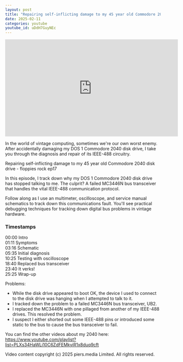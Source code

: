 ```yaml
---
layout: post
title: "Repairing self-inflicting damage to my 45 year old Commodore 2040 disk drive - floppies rock ep17"
date: 2025-02-11
categories: youtube
youtube_id: uDdH7GuyNEc
---
```


<!-- You can customize your embedded video appearance -->
<div class="video-container">
    <iframe 
        width="560" 
        height="315" 
        src="https://www.youtube.com/embed/uDdH7GuyNEc" 
        frameborder="0" 
        allow="accelerometer; autoplay; encrypted-media; gyroscope; picture-in-picture" 
        allowfullscreen>
    </iframe>
</div>

In the world of vintage computing, sometimes we're our own worst enemy. After accidentally damaging my DOS 1 Commodore 2040 disk drive, I take you through the diagnosis and repair of its IEEE-488 circuitry.  

Repairing self-inflicting damage to my 45 year old Commodore 2040 disk drive - floppies rock ep17  

In this episode, I track down why my DOS 1 Commodore 2040 disk drive has stopped talking to me.  The culprit?  A failed MC3446N bus transceiver that handles the vital IEEE-488 communication protocol.  

Follow along as I use an multimeter, oscilloscope, and service manual schematics to track down this communications fault.  You'll see practical debugging techniques for tracking down digital bus problems in vintage hardware.  


### Timestamps

00:00 Intro  
01:11 Symptoms  
03:16 Schematic  
05:35 Initial diagnosis  
10:25 Testing with oscilloscope  
18:40 Replaced bus transceiver  
23:40 It verks!  
25:25 Wrap-up  

Problems:  
* While the disk drive appeared to boot OK, the device I used to connect to the disk drive was hanging when I attempted to talk to it.  
* I tracked down the problem to a failed MC3446N bus transceiver, UB2.  
* I replaced the MC3446N with one pillaged from another of my IEEE-488 drives.  This resolved the problem.  
* I suspect I either shorted out some IEEE-488 pins or introduced some static to the bus to cause the bus transceiver to fail.  

You can find the other videos about my 2040 here: <https://www.youtube.com/playlist?list=PLXs34HaWLi10C6ZdFEMkyiR1x8duq9cft>  

Video content copyright (c) 2025 piers.media Limited.  All rights reserved.  